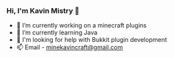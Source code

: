 ### Hi, I'm Kavin Mistry 👋

- 🔭 I’m currently working on a minecraft plugins
- 🌱 I’m currently learning Java
- 🤔 I'm looking for help with Bukkit plugin development
- 📫 Email - minekavincraft@gmail.com

